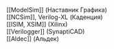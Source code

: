 [[ModelSim]] (Наставник Графика)  
[[NCSim]], Verilog-XL (Каденция)  
[[ISIM, XSIM]] (Xilinx)  
[[Verilogger]] (SynaptiCAD)  
[[Aldec]] (Альдек)
